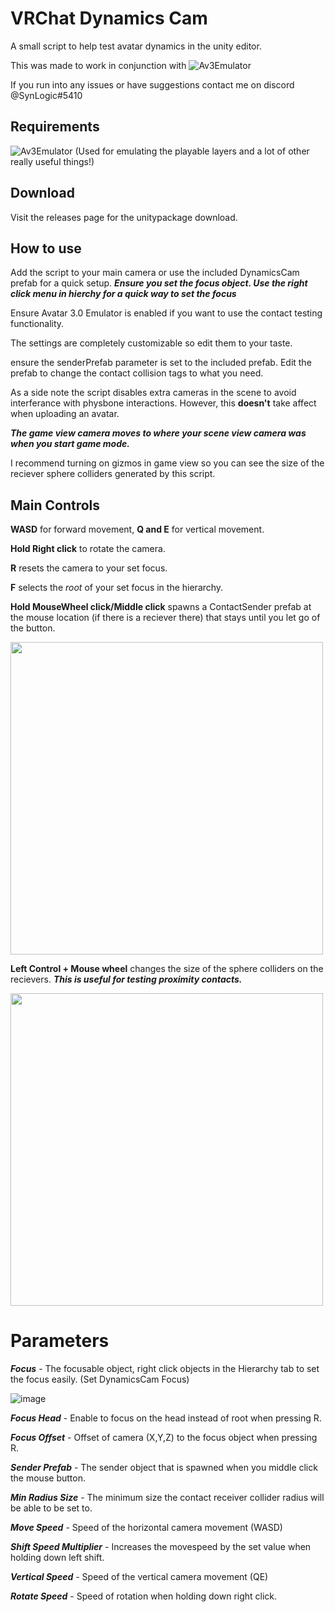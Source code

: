 # VRChat Dynamics Cam
A small script to help test avatar dynamics in the unity editor.

This was made to work in conjunction with ![Av3Emulator](https://github.com/lyuma/Av3Emulator)

If you run into any issues or have suggestions contact me on discord @SynLogic#5410

## Requirements
![Av3Emulator](https://github.com/lyuma/Av3Emulator) (Used for emulating the playable layers and a lot of other really useful things!)

## Download
Visit the releases page for the unitypackage download.

## How to use
Add the script to your main camera or use the included DynamicsCam prefab for a quick setup. ***Ensure you set the focus object.  Use the right click menu in hierchy for a quick way to set the focus***

Ensure Avatar 3.0 Emulator is enabled if you want to use the contact testing functionality.

The settings are completely customizable so edit them to your taste.

ensure the senderPrefab parameter is set to the included prefab.  Edit the prefab to change the contact collision tags to what you need.

As a side note the script disables extra cameras in the scene to avoid interferance with physbone interactions. However, this **doesn't** take affect when uploading an avatar.

***The game view camera moves to where your scene view camera was when you start game mode.***

I recommend turning on gizmos in game view so you can see the size of the reciever sphere colliders generated by this script.

## Main Controls
**WASD** for forward movement, **Q and E** for vertical movement.

**Hold Right click** to rotate the camera.

**R** resets the camera to your set focus.

**F** selects the *root* of your set focus in the hierarchy.

**Hold MouseWheel click/Middle click** spawns a ContactSender prefab at the mouse location (if there is a reciever there) that stays until you let go of the button. 

<img src="https://user-images.githubusercontent.com/26206994/167501339-7fd9ce3c-397c-4d58-875c-bca276d50203.gif" width="500">


**Left Control + Mouse wheel** changes the size of the sphere colliders on the recievers.  ***This is useful for testing proximity contacts.***

<img src="https://user-images.githubusercontent.com/26206994/167501491-0842fa80-8fb8-4d90-a6e6-1961d6acd0fd.gif" width="500">


# Parameters

***Focus*** - 
The focusable object,  right click objects in the Hierarchy tab to set the focus easily. (Set DynamicsCam Focus)

![image](https://user-images.githubusercontent.com/26206994/167499483-f4a471f4-50bb-4821-883a-9b4a850d88c3.png)

***Focus Head*** - Enable to focus on the head instead of root when pressing R.

***Focus Offset*** - Offset of camera (X,Y,Z) to the focus object when pressing R.

***Sender Prefab*** - 
The sender object that is spawned when you middle click the mouse button.

***Min Radius Size*** - 
The minimum size the contact receiver collider radius will be able to be set to.

***Move Speed*** - Speed of the horizontal camera movement (WASD)

***Shift Speed Multiplier*** - Increases the movespeed by the set value when holding down left shift.

***Vertical Speed*** - Speed of the vertical camera movement (QE)

***Rotate Speed*** - Speed of rotation when holding down right click.
